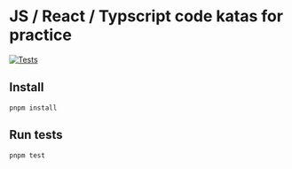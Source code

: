 # JS / React / Typscript code katas for practice

[![Tests](https://github.com/bx2h/js-katas/actions/workflows/run-tests.yaml/badge.svg)](https://github.com/bx2h/js-katas/actions)

## Install

`pnpm install`

## Run tests

`pnpm test`
